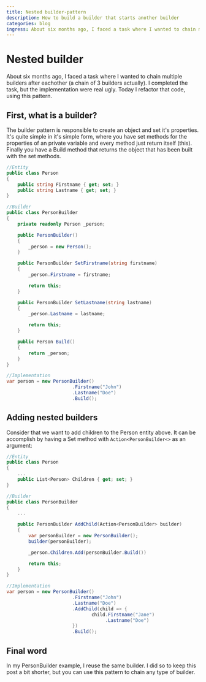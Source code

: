```yaml
---
title: Nested builder-pattern
description: How to build a builder that starts another builder
categories: blog
ingress: About six months ago, I faced a task where I wanted to chain multiple builders after eachother (a chain of 3 builders actually). I completed the task, but the implementation were real ugly. Today I refactor that code, using this pattern.
---
```

# Nested builder
About six months ago, I faced a task where I wanted to chain multiple builders after eachother (a chain of 3 builders actually). I completed the task, but the implementation were real ugly. Today I refactor that code, using this pattern.

## First, what is a builder?
The builder pattern is responsible to create an object and set it's properties. It's quite simple in it's simple form, where you have set methods for the properties of an private variable and every method just return itself (this). Finally you have a Build method that returns the object that has been built with the set methods.

```csharp
//Entity
public class Person
{
    public string Firstname { get; set; }
    public string Lastname { get; set; }
}

//Builder
public class PersonBuilder 
{
    private readonly Person _person;

    public PersonBuilder()
    {
        _person = new Person();
    }

    public PersonBuilder SetFirstname(string firstname)
    {
        _person.Firstname = firstname;

        return this;
    }

    public PersonBuilder SetLastname(string lastname)
    {
        _person.Lastname = lastname;

        return this;
    }

    public Person Build()
    {
        return _person;
    }
}

//Implementation
var person = new PersonBuilder()
                        .Firstname("John")
                        .Lastname("Doe")
                        .Build();
```

## Adding nested builders
Consider that we want to add children to the Person entity above. It can be accomplish by having a Set method with `Action<PersonBuilder<>` as an argument:

```csharp
//Entity
public class Person
{
    ...
    public List<Person> Children { get; set; }
}

//Builder
public class PersonBuilder 
{
    ...

    public PersonBuilder AddChild(Action<PersonBuilder> builder)
    {
        var personBuilder = new PersonBuilder();
        builder(personBuilder);

        _person.Children.Add(personBuilder.Build())

        return this;
    }
}

//Implementation
var person = new PersonBuilder()
                        .Firstname("John")
                        .Lastname("Doe")
                        .AddChild(child => {
                               child.Firstname("Jane")
                                    .Lastname("Doe")
                        })
                        .Build();
```

## Final word
In my PersonBuilder example, I reuse the same builder. I did so to keep this post a bit shorter, but you can use this pattern to chain any type of builder. 
